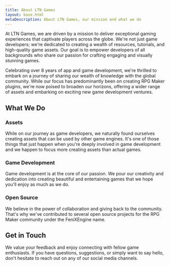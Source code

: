 ```yaml
---
title: About LTN Games
layout: base.html
metaDescription: About LTN Games, our mission and what we do
---
```


At LTN Games, we are driven by a mission to deliver exceptional gaming experiences that captivate players across the globe. We're not just game developers; we're dedicated to creating a wealth of resources, tutorials, and high-quality game assets. Our goal is to empower developers of all backgrounds who share our passion for crafting engaging and visually stunning games.

Celebrating over 8 years of app and game development, we're thrilled to embark on a journey of sharing our wealth of knowledge with the global community. While our focus has predominantly been on creating RPG Maker plugins, we're now poised to broaden our horizons, offering a wider range of assets and embarking on exciting new game development ventures.


## What We Do

### Assets

While on our journey as game developers, we naturally found ourselves creating assets that can be used by other game engines. It's one of those things that just happen when you're deeply involved in game development and we happen to focus more creating assets than actual games.

### Game Development

Game development is at the core of our passion. We pour our creativity and dedication into creating beautiful and entertaining games that we hope you'll enjoy as much as we do.

### Open Source

We believe in the power of collaboration and giving back to the community. That's why we've contributed to several open source projects for the RPG Maker community under the FeniXEngine name.

## Get in Touch

We value your feedback and enjoy connecting with fellow game enthusiasts. If you have questions, suggestions, or simply want to say hello, don't hesitate to reach out on any of our social media channels.